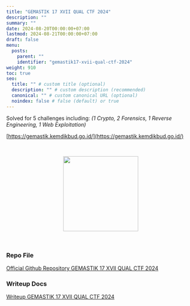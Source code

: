 ```yaml
---
title: "GEMASTIK 17 XVII QUAL CTF 2024"
description: ""
summary: ""
date: 2024-08-20T00:00:00+07:00
lastmod: 2024-08-21T00:00:00+07:00
draft: false
menu:
  posts:
    parent: ""
    identifier: "gemastik17-xvii-qual-ctf-2024"
weight: 910
toc: true
seo:
  title: "" # custom title (optional)
  description: "" # custom description (recommended)
  canonical: "" # custom canonical URL (optional)
  noindex: false # false (default) or true
---
```


Solved for 5 challenges including: *(1 Crypto, 2 Forensics, 1 Reverse Engineering, 1 Web Exploitation)*

[https://gemastik.kemdikbud.go.id/](https://gemastik.kemdikbud.go.id/)

<br>
<p align="center">
  <a href="https://pusatprestasinasional.kemdikbud.go.id/event/riset-dan-inovasi/dikti/pagelaran-mahasiswa-nasional-bidang-teknologi-informasi-dan-komunikasi-2024-2024-dikti" target="_blank">
    <img src="https://gemastik.kemdikbud.go.id/storage/unduhan/logo%20gemastik%20unnes%202024-807157.png" width="200">
  </a>
</p>

<br>

### Repo File

<a href="https://github.com/ctf-gemastik/penyisihan-2024" target="_blank">Official Github Repository GEMASTIK 17 XVII QUAL CTF 2024</a>

### Writeup Docs

<a href="https://docs.google.com/document/d/1ZyhsHH-alwLKNYJg4MeCDOUhQCxdd2d289fXKvk422g/edit?usp=drive_link" target="_blank">Writeup GEMASTIK 17 XVII QUAL CTF 2024</a>
